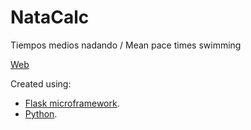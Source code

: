 NataCalc
========

Tiempos medios nadando / Mean pace times swimming
<p>
<a target="_blank" href="http://natacalc.appspot.com/">Web</a>
<p>
Created using:
  
- <a target="_blank" href="https://flask.palletsprojects.com/">Flask microframework</a>.
- <a target="_blank" href="http://www.python.org/">Python<a/>.
